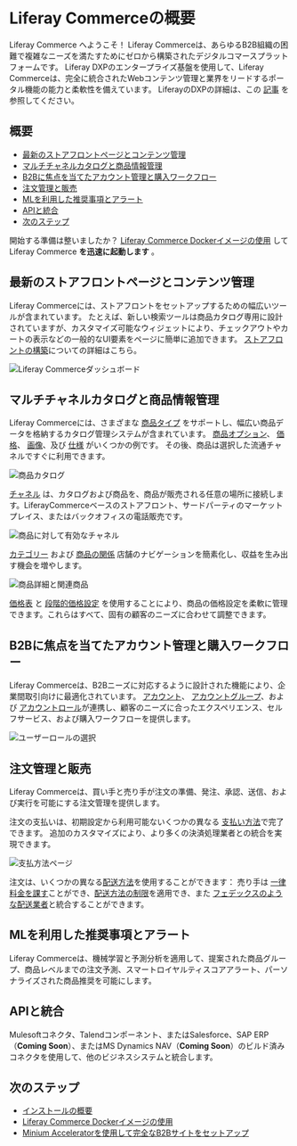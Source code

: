 # Liferay Commerceの概要

Liferay Commerce へようこそ！  Liferay Commerceは、あらゆるB2B組織の困難で複雑なニーズを満たすためにゼロから構築されたデジタルコマースプラットフォームです。 Liferay DXPのエンタープライズ基盤を使用して、Liferay Commerceは、完全に統合されたWebコンテンツ管理と業界をリードするポータル機能の能力と柔軟性を備えています。 LiferayのDXPの詳細は、この [記事](https://help.liferay.com/hc/en-us/articles/360028818552-Introduction-to-The-Liferay-Distinction) を参照してください。

<a name="overview" />

## 概要

* [最新のストアフロントページとコンテンツ管理](#modern-storefront-pages-and-content-management)
* [マルチチャネルカタログと商品情報管理](#multi-channel-catalog-and-product-information-management)
* [B2Bに焦点を当てたアカウント管理と購入ワークフロー](#b2b-focused-account-management-and-purchasing-workflow)
* [注文管理と販売](#order-management-and-sales)
* [MLを利用した推奨事項とアラート](#ml-powered-recommendations-and-alerts)
* [APIと統合](#apis-and-integrations)
* [次のステップ](#next-steps)

開始する準備は整いましたか？ [ Liferay Commerce Dockerイメージの使用](../installation-and-upgrades/installing-commerce-2.1-and-below/using-the-liferay-commerce-docker-image.md) してLiferay Commerce **を迅速に起動します** 。

<a name="modern-storefront-pages-and-content-management" />

## 最新のストアフロントページとコンテンツ管理

Liferay Commerceには、ストアフロントをセットアップするための幅広いツールが含まれています。 たとえば、新しい検索ツールは商品カタログ専用に設計されていますが、カスタマイズ可能なウィジェットにより、チェックアウトやカートの表示などの一般的なUI要素をページに簡単に追加できます。 [ストアフロントの構築](../creating-store-content/creating-your-storefront.md)についての詳細はこちら。

![Liferay Commerceダッシュボード](./introduction-to-liferay-commerce/images/01.png)

<a name="multi-channel-catalog-and-product-information-management" />

## マルチチャネルカタログと商品情報管理

Liferay Commerceには、さまざまな [商品タイプ](../product-management/creating-and-managing-products/product-types/introduction-to-product-types.md) をサポートし、幅広い商品データを格納するカタログ管理システムが含まれています。 [商品オプション](../product-management/creating-and-managing-products/products/using-product-options.md)、 [価格](../pricing/introduction-to-pricing.md)、 [画像](../product-management/creating-and-managing-products/products/product-images.md)、及び [仕様](../product-management/creating-and-managing-products/products/specifications.md) がいくつかの例です。 その後、商品は選択した流通チャネルですぐに利用できます。

![商品カタログ](./introduction-to-liferay-commerce/images/02.png)

[チャネル](./channels/introduction-to-channels.md) は、カタログおよび商品を、商品が販売される任意の場所に接続します。LiferayCommerceベースのストアフロント、サードパーティのマーケットプレイス、またはバックオフィスの電話販売です。

![商品に対して有効なチャネル](./introduction-to-liferay-commerce/images/03.png)

[カテゴリー](../product-management/creating-and-managing-products/products/organizing-your-catalog-with-product-categories.md) および [商品の関係](../product-management/creating-and-managing-products/products/related-products-up-sells-and-cross-sells.md) 店舗のナビゲーションを簡素化し、収益を生み出す機会を増やします。

![商品詳細と関連商品](./introduction-to-liferay-commerce/images/04.png)

[価格表](../pricing/creating-a-price-list.md) と [段階的価格設定](../pricing/using-price-tiers.md) を使用することにより、商品の価格設定を柔軟に管理できます。これらはすべて、固有の顧客のニーズに合わせて調整できます。

<a name="b2b-focused-account-management-and-purchasing-workflow" />

## B2Bに焦点を当てたアカウント管理と購入ワークフロー

Liferay Commerceは、B2Bニーズに対応するように設計された機能により、企業間取引向けに最適化されています。 [アカウント](../users-and-accounts/account-management.md)、 [アカウントグループ](../users-and-accounts/account-management/creating-a-new-account-group.md)、および [アカウントロール](../users-and-accounts/account-management/account-roles.md)が連携し、顧客のニーズに合ったエクスペリエンス、セルフサービス、および購入ワークフローを提供します。

![ユーザーロールの選択](./introduction-to-liferay-commerce/images/05.png)

<a name="order-management-and-sales" />

## 注文管理と販売

Liferay Commerceは、買い手と売り手が注文の準備、発注、承認、送信、および実行を可能にする注文管理を提供します。

注文の支払いは、初期設定から利用可能ないくつかの異なる [支払い方法](../store-administration/configuring-payment-methods/managing-payment-methods.md)で完了できます。 追加のカスタマイズにより、より多くの決済処理業者との統合を実現できます。

![支払方法ページ](./introduction-to-liferay-commerce/images/06.png)

注文は、いくつかの異なる[配送方法](../store-administration/configuring-shipping-methods/shipping-method-reference.md)を使用することができます： 売り手は [一律料金を課す](../store-administration/configuring-shipping-methods/using-the-flat-rate-shipping-method.md)ことができ、[配送方法の制限](../store-administration/configuring-shipping-methods/applying-shipping-method-restrictions.md)を適用でき、また [フェデックスのような配送業者](../store-administration/configuring-shipping-methods/using-the-fedex-shipping-method.md)と統合することができます。

<a name="ml-powered-recommendations-and-alerts" />

## MLを利用した推奨事項とアラート

Liferay Commerceは、機械学習と予測分析を適用して、提案された商品グループ、商品レベルまでの注文予測、スマートロイヤルティスコアアラート、パーソナライズされた商品推奨を可能にします。

<a name="apis-and-integrations" />

## APIと統合

Mulesoftコネクタ、Talendコンポーネント、またはSalesforce、SAP ERP（**Coming Soon**）、またはMS Dynamics NAV（**Coming Soon**）のビルド済みコネクタを使用して、他のビジネスシステムと統合します。

<a name="next-steps" />

## 次のステップ

* [インストールの概要](../installation-and-upgrades/installation-overview.md)
* [Liferay Commerce Dockerイメージの使用](../installation-and-upgrades/installing-commerce-2.1-and-below/using-the-liferay-commerce-docker-image.md)
* [Minium Acceleratorを使用して完全なB2Bサイトをセットアップ](../starting-a-store/using-the-minium-accelerator-to-jump-start-your-b2b-store.md)

